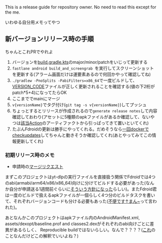 This is a release guide for repository owner. No need to read this except for the me.

いわゆる自分用メモってやつ

## 新バージョンリリース時の手順

ちゃんとこれPRでやれよ

1. バージョンを[build.gradle.kts](../app/build.gradle.kts)のmajor/minor/patchをいじって更新する
2. `fastlane android build_and_screengrab `を実行してスクリーンショットを更新する(アラーム画面だけは運要素あるので何回かやって確認してね)
3. `./gradlew -PnoSplits -PabiFilters=x86_64`で一度ビルドして、[VERSION_CODE](../VERSION_CODE)ファイルが正しく更新されることを確認する(値の下2桁がpatch*5+4)になってたらOK
4. ここまででmainにマージ
5. `v{versionName}`でタグ付け(`git tag -s v{versionName}`)してプッシュ
6. ちょっとするとリリースが作成されるので`generate release notes`して内容確認しておわり(アセットに5種類のapkファイルがあるか確認して、ないやつは[該当Action](https://github.com/turtton/YtAlarm/actions/workflows/release.yml)のアーティファクトから引っぱってきて置いといてくれ)
7. たぶんFdroidの更新は勝手にやってくれる。だめそうなら[一回dockerでcheckupdates](https://gist.github.com/turtton/25b4e3a91703c6cbdebdeac2f754a51a)してちゃんと動きそうか確認してくれ(あとやってみてこの情報更新してくれ)

### 初期リリース時のメモ

- 申請時の[マージリクエスト](https://gitlab.com/fdroid/fdroiddata/-/merge_requests/12004)

まずこのプロジェクトはyt-dlpの実行ファイルを直接扱う関係でFdroidでは4つのabi(armabi/arm64/x86/x86_64)向けに分けてビルドする必要があった(なんか自分が申請送る1週間前ぐらいに[そういう方針になった](https://gitlab.com/fdroid/fdroiddata/-/issues/2809)らしい)。またFdroid君は一度のビルドで扱えるapkファイルが一個らしく4つ分のビルドタスクを書いて、それぞれバージョンコードも分ける必要もあった([不便です↑まん~](https://gitlab.com/fdroid/fdroiddata/-/merge_requests/12004#note_1155424407)って言われた)。

あとなんかこのプロジェクトはapkファイル内のAndroidManifest.xml, assets/dexopt/baseline.prof and classes2.dexがそれぞれのabi向けごとに差異があるらしく、 Reproducible buildではないらしい。なんで？？？？([これ](https://gitlab.com/fdroid/fdroiddata/-/merge_requests/12004#note_1157082096)のことなんだけどこの解釈でいいよね？)